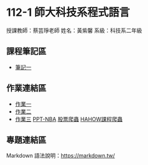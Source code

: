  # 112-1 師大科技系程式語言

授課教師：蔡芸琤老師
姓名：黃紫馨
系級：科技系二年級

## 課程筆記區
* [筆記一](https://github.com/tzuhsin07/hsin/blob/main/practice/.ipynb_checkpoints/practice_note.ipynb)
## 作業連結區
* [作業一](https://github.com/tzuhsin07/hsin/blob/main/hw1/.ipynb_checkpoints/covid_3Question.ipynb)
* [作業二](https://github.com/tzuhsin07/hsin/blob/main/hw2/3q.ipynb)
* [作業三](https://github.com/tzuhsin07/hsin/tree/main/HW3/.ipynb_checkpoints)  [PPT-NBA](https://github.com/tzuhsin07/hsin/blob/main/HW3/.ipynb_checkpoints/web_crawler-checkpoint.ipynb)  [股票爬蟲](https://github.com/tzuhsin07/hsin/blob/main/HW3/.ipynb_checkpoints/stock_web_crawler-checkpoint.ipynb)   [HAHOW課程爬蟲](https://github.com/tzuhsin07/hsin/blob/main/HW3/.ipynb_checkpoints/hahow-checkpoint.ipynb)
## 專題連結區
Markdown 語法說明：https://markdown.tw/
